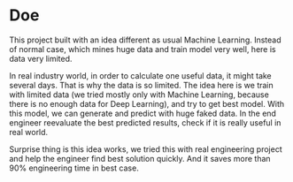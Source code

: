 # Doe
This project built with an idea different as usual Machine Learning. Instead of normal case, which mines huge data and train model very well, here is data very limited.

In real industry world, in order to calculate one useful data, it might take several days. That is why the data is so limited.
The idea here is we train with limited data (we tried mostly only with Machine Learning, because there is no enough data for Deep Learning), and try to get best model. With this model, we can generate and predict with huge faked data. In the end engineer reevaluate the best predicted results, check if it is really useful in real world.

Surprise thing is this idea works, we tried this with real engineering project and help the engineer find best solution quickly. And it saves more than 90% engineering time in best case.
